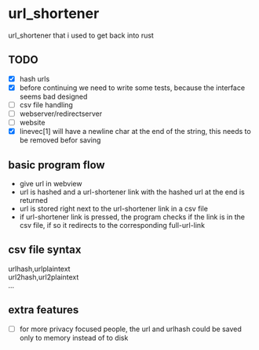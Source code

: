 
# url_shortener

url_shortener that i used to get back into rust

## TODO

- [x] hash urls
- [x] before continuing we need to write some tests, because the interface seems bad designed
- [ ] csv file handling
- [ ] webserver/redirectserver
- [ ] website
- [x] linevec[1] will have a newline char at the end of the string, this needs to be removed befor saving

## basic program flow

- give url in webview
- url is hashed and a url-shortener link with the hashed url at the end is returned
- url is stored right next to the url-shortener link in a csv file
- if url-shortener link is pressed, the program checks if the link is in the csv file, if so it redirects to the corresponding full-url-link

## csv file syntax

urlhash,urlplaintext
<br>
url2hash,url2plaintext
<br>
...

## extra features

- [ ] for more privacy focused people, the url and urlhash could be saved only to memory instead of to disk

